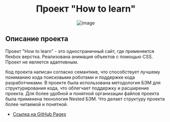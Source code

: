 <div align="center">

# Проект "How to learn"

![image](https://github.com/kubryak/how-to-learn/assets/115572977/acc13793-660e-47aa-8822-518206cf9f03)

</div>

## Описание проекта
Проект "How to learn" - это одностраничный сайт, где применяется flexbox верстка. Реализована анимация объектов с помощью CSS. Проект не является адаптивным.

Код проекта написан согласно семантике, что способствует лучшему пониманию кода поисковыми роботами и поддержке кода разработчиками. В проекте была использована методология БЭМ для структурирования кода, что облегчает поддержку и расширение проекта. Для более удобной и понятной организации файлов проекта была применена технология Nested БЭМ. Что делает структуру проекта более читаемой и понятной.

* [Ссылка на GitHub Pages](https://kubryak.github.io/how-to-learn/)
